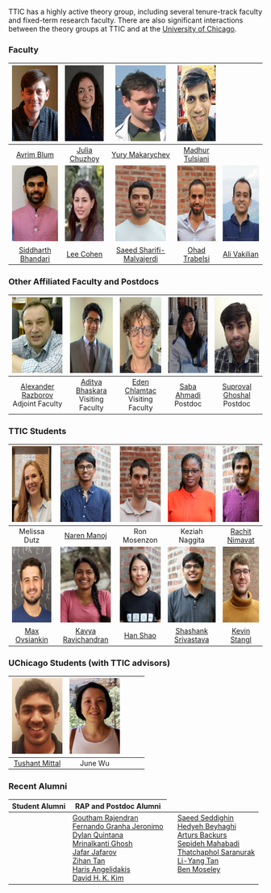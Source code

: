 TTIC has a highly active theory group, including several tenure-track faculty and fixed-term research faculty. There are also significant interactions between the theory groups at TTIC and at the [University of Chicago](http://theory.cs.uchicago.edu).




### Faculty

|   <img src="pictures/avrim.jpg" height="150" width="100">    | <img src="pictures/julia.jpg" height="150" width="100"> |    <img src="pictures/yury.jpg" height="150" width="100">    |  <img src="pictures/madhur.jpg" height="150" width="100">   |                                                       |
| :----------------------------------------------------------: | :-----------------------------------------------------: | :----------------------------------------------------------: | :---------------------------------------------------------: | :---------------------------------------------------: |
|         [Avrim Blum](https://home.ttic.edu/~avrim/)          |     [Julia Chuzhoy](https://home.ttic.edu/~cjulia/)     |       [Yury Makarychev](https://home.ttic.edu/~yury/)        |     [Madhur Tulsiani](https://home.ttic.edu/~madhurt/)      |                                                       |
| <img src="pictures/siddharth.jpg" height="150" width="100">  |  <img src="pictures/lee.jpg" height="150" width="100">  |   <img src="pictures/saeed.jpg" height="150" width="100">    |   <img src="pictures/ohad.jpg" height="150" width="100">    | <img src="pictures/ali.jpg" height="150" width="100"> |
| [Siddharth Bhandari](https://sites.google.com/view/siddharth-bhandari/) |   [Lee Cohen](https://sites.google.com/view/leecohen)   | [Saeed Sharifi-Malvajerdi](https://sites.google.com/view/saeedsh/home) | [Ohad Trabelsi](https://sites.google.com/view/ohadtrabelsi) |    [Ali Vakilian](https://www.mit.edu/~vakilian/)     |



### Other Affiliated Faculty and Postdocs

|  <img src="pictures/razborov.jpg" height="150" width="100">  |  <img src="pictures/bhaskara.jpg" height="150" width="100">  |  <img src="pictures/chlamtac.jpg" height="150" width="100">  | <img src="pictures/ahmadi.jpg" height="150" width="100"> |  <img src="pictures/ghoshal.jpg" height="150" width="100">   |
| :----------------------------------------------------------: | :----------------------------------------------------------: | :----------------------------------------------------------: | :------------------------------------------------------: | :----------------------------------------------------------: |
| [Alexander Razborov](http://people.cs.uchicago.edu/~razborov/) <br> Adjoint Faculty | [Aditya Bhaskara](https://users.cs.utah.edu/~bhaskara/) <br> Visiting Faculty | [Eden Chlamtac](https://www.cs.bgu.ac.il/~chlamtac/)<br> Visiting Faculty | [Saba Ahmadi](https://sabaahmadi.github.io)<br/> Postdoc | [Suproval Ghoshal](https://sites.google.com/view/suprovat)<br/> Postdoc |



### TTIC Students

|   <img src="pictures/dutz.jpg" height="150" width="100">    |   <img src="pictures/manoj.jpg" height="150" width="100">    | <img src="pictures/mosenzon.jpg" height="150" width="100"> |  <img src="pictures/naggita.jpg" height="150" width="100">   | <img src="pictures/nimavat.jpg" height="150" width="100"> |
| :---------------------------------------------------------: | :----------------------------------------------------------: | :--------------------------------------------------------: | :----------------------------------------------------------: | :-------------------------------------------------------: |
|                        Melissa Dutz                         |            [Naren Manoj](https://www.nsmanoj.com)            |                        Ron Mosenzon                        |                        Keziah Naggita                        |     [Rachit Nimavat](https://home.ttic.edu/~nimavat/)     |
| <img src="pictures/ovsiankin.jpg" height="150" width="100"> | <img src="pictures/ravichandran.jpg" height="150" width="100"> |   <img src="pictures/shao.jpg" height="150" width="100">   | <img src="pictures/srivastava.jpg" height="150" width="100"> | <img src="pictures/stangl.jpg" height="150" width="100">  |
|             [Max Ovsiankin](https://maxov.org)              |      [Kavya Ravichandran](https://kavyar314.github.io)       |     [Han Shao](https://sites.google.com/view/hanshao)      | [Shashank Srivastava](https://sites.google.com/view/shashanks) |      [Kevin Stangl](https://home.ttic.edu/~kstangl/)      |



### UChicago Students (with TTIC advisors)

| <img src="pictures/mittal.jpg" height="150" width="100"> | <img src="pictures/wu.jpg" height="150" width="100"> |      |      |      |
| :------------------------------------------------------: | :--------------------------------------------------: | :--: | :--: | :--: |
|    [Tushant Mittal](https://mittaltushant.github.io)     |                       June Wu                        |      |      |      |



### Recent Alumni



| Student Alumni                                               | RAP and Postdoc Alumni                                       |
| ------------------------------------------------------------ | ------------------------------------------------------------ |
|<td valign="top"> [Goutham Rajendran](https://www.cs.cmu.edu/~gouthamr/)<br>[Fernando Granha Jeronimo ](https://granha.github.io/)<br>[Dylan Quintana ](https://www.math.harvard.edu/people/quintana-dylan/)<br>[Mrinalkanti Ghosh ](http://ttic.uchicago.edu/~mkghosh/)<br>[Jafar Jafarov](https://www.cs.uchicago.edu/people/profile/jafar-jafarov/)<br>[Zihan Tan](https://sites.google.com/view/zihantan)<br>[Haris Angelidakis](http://www.harisangelidakis.com/)<br>[David H. K. Kim](http://people.cs.uchicago.edu/~hongk/) </td> | <td valign="top">[Saeed Seddighin](https://sites.google.com/view/saeedrezaseddighin)<br>[Hedyeh Beyhaghi](https://hedyehbeyhaghi.github.io)<br>[Arturs Backurs](https://www.mit.edu/~backurs/)<br>[Sepideh Mahabadi](https://www.mit.edu/~mahabadi/)<br>[Thatchaphol Saranurak](https://sites.google.com/site/thsaranurak/)<br>[Li-Yang Tan](http://theory.stanford.edu/~liyang/)<br>[Ben Moseley](https://www.andrew.cmu.edu/user/moseleyb/)<br> <br> </td>|

